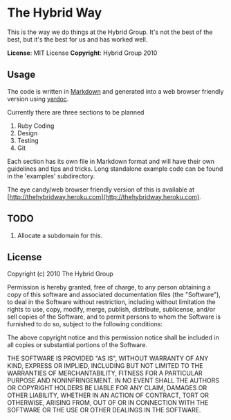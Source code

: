 The Hybrid Way
===========

This is the way we do things at the Hybrid Group. It's not the best of the best, but it's the best for us and has worked well.

**License**:      MIT License
**Copyright**:    Hybrid Group 2010


Usage
--------

The code is written in [Markdown](http://daringfireball.net/projects/markdown/) and generated into a web browser friendly version using [yardoc](http://yardoc.org).

Currently there are three sections to be planned

1. Ruby Coding
2. Design
3. Testing
4. Git

Each section has its own file in Markdown format and will have their own guidelines and tips and tricks. Long standalone example code can be found in the 'examples' subdirectory.

The eye candy/web browser friendly version of this is available at
[http://thehybridway.heroku.com](http://thehybridway.heroku.com).

TODO
--------

1. Allocate a subdomain for this.

License
----------

Copyright (c) 2010 The Hybrid Group

Permission is hereby granted, free of charge, to any person obtaining a copy
of this software and associated documentation files (the "Software"), to deal
in the Software without restriction, including without limitation the rights
to use, copy, modify, merge, publish, distribute, sublicense, and/or sell
copies of the Software, and to permit persons to whom the Software is
furnished to do so, subject to the following conditions:

The above copyright notice and this permission notice shall be included in
all copies or substantial portions of the Software.

THE SOFTWARE IS PROVIDED "AS IS", WITHOUT WARRANTY OF ANY KIND, EXPRESS OR
IMPLIED, INCLUDING BUT NOT LIMITED TO THE WARRANTIES OF MERCHANTABILITY,
FITNESS FOR A PARTICULAR PURPOSE AND NONINFRINGEMENT. IN NO EVENT SHALL THE
AUTHORS OR COPYRIGHT HOLDERS BE LIABLE FOR ANY CLAIM, DAMAGES OR OTHER
LIABILITY, WHETHER IN AN ACTION OF CONTRACT, TORT OR OTHERWISE, ARISING FROM,
OUT OF OR IN CONNECTION WITH THE SOFTWARE OR THE USE OR OTHER DEALINGS IN
THE SOFTWARE.

